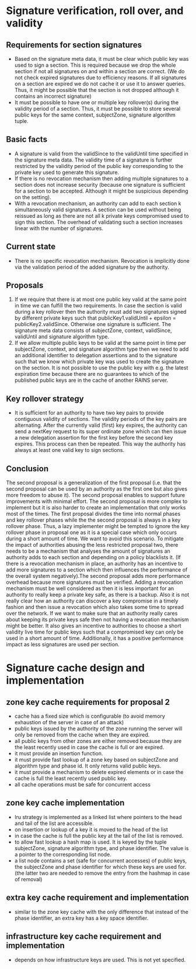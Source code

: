 # Signature verification, roll over, and validity

## Requirements for section signatures
- Based on the signature meta data, it must be clear which public key was used to sign a section.
  This is required because we drop the whole section if not all signatures on and within a section
  are correct. (We do not check expired signatures due to efficiency reasons. If all signatures on a
  section are expired we do not cache it or use it to answer queries. Thus, it might be possible
  that the section is not dropped although it contains an incorrect signature)
- It must be possible to have one or multiple key rollover(s) during the validity period of a
  section. Thus, it must be possible to store several public keys for the same context, subjectZone,
  signature algorithm tuple.

## Basic facts
- A signature is valid from the validSince to the validUntil time specified in the signature meta 
  data. The validity time of a signature is further restricted by the validity period of the public 
  key corresponding to the private key used to generate this signature. 
- If there is no revocation mechanism then adding multiple signatures to a section does not increase
  security (because one signature is sufficient for a section to be accepted. Although it might be
  suspicious depending on the setting).
- With a revocation mechanism, an authority can add to each section k simultaneously valid 
  signatures. A section can be used without being reissued as long as there are not all k private 
  keys compromised used to sign this section. The overhead of validating such a section increases 
  linear with the number of signatures.

## Current state
- There is no specific revocation mechanism. Revocation is implicitly done via the validation period
  of the added signature by the authority.

## Proposals
1. If we require that there is at most one public key valid at the same point in time we can fulfill
   the two requirements. In case the section is valid during a key rollover then the authority must
   add two signatures signed by different private keys such that publicKey1.validUntil + epsilon =
   publicKey2.validSince. Otherwise one signature is sufficient. The signature meta data consists of
   subjectZone, context, validSince, validUntil and signature algorithm type.
2. If we allow multiple public keys to be valid at the same point in time per subjectZone, context,
   and signature algorithm type then we need to add an additional identifier to delegation
   assertions and to the signature such that we know which private key was used to create the
   signature on the section. It is not possible to use the public key with e.g. the latest
   expiration time because there are no guarantees to which of the published public keys are in the
   cache of another RAINS server.

## Key rollover strategy
- It is sufficient for an authority to have two key pairs to provide contiguous validity of
  sections. The validity periods of the key pairs are alternating. After the currently valid (first)
  key expires, the authority can send a nextKey request to its super ordinate zone which can then
  issue a new delegation assertion for the first key before the second key expires. This process can
  then be repeated. This way the authority has always at least one valid key to sign sections.
  

## Conclusion
The second proposal is a generalization of the first proposal (i.e. that the second proposal can be
used by an authority as the first one but also gives more freedom to abuse it). The second proposal
enables to support future improvements with minimal effort. The second proposal is more complex to
implement but it is also harder to create an implementation that only works most of the times. The
first proposal divides the time into normal phases and key rollover phases while the the second
proposal is always in a key rollover phase. Thus, a lazy implementer might be tempted to ignore the
key rollover phase in proposal one as it is a special case which only occurs during a short amount
of time. We want to avoid this scenario. To mitigate the impact of authorities abusing the less
restricted proposal two, there needs to be a mechanism that analyses the amount of signatures an
authority adds to each section and depending on a policy blacklists it. (If there is a revocation
mechanism in place, an authority has an incentive to add more signatures to a section which then
influences the performance of the overall system negatively).The second proposal adds more
performance overhead because more signatures must be verified. Adding a revocation mechanism must be
well considered as then it is less important for an authority to really keep a private key safe, as
there is a backup. Also it is not really clear how an authority can discover a key compromise in a
timely fashion and then issue a revocation which also takes some time to spread over the network. If
we want to make sure that an authority really cares about keeping its private keys safe then not
having a revocation mechanism might be better. It also gives an incentive to authorities to choose a
short validity live time for public keys such that a compromised key can only be used in a short
amount of time. Additionally, it has a positive performance impact as less signatures are used per
section.

# Signature cache design and implementation

## zone key cache requirements for proposal 2
- cache has a fixed size which is configurable (to avoid memory exhaustion of the server in case of
  an attack)
- public keys issued by the authority of the zone running the server will only be removed from the
  cache when they are expired.
- all public keys from other zones are either removed because they are the least recently used in
  case the cache is full or are expired. 
- it must provide an insertion function.
- it must provide fast lookup of a zone key based on subjectZone and algorithm type and phase id. It
  only returns valid public keys.
- it must provide a mechanism to delete expired elements or in case the cache is full the least
  recently used public key.
- all cache operations must be safe for concurrent access


## zone key cache implementation
- lru strategy is implemented as a linked list where pointers to the head and tail of the list are
  accessible.
- on insertion or lookup of a key it is moved to the head of the list
- in case the cache is full the public key at the tail of the list is removed.
- to allow fast lookup a hash map is used. It is keyed by the tuple subjectZone, signature algorithm
  type, and phase identifier. The value is a pointer to the corresponding list node.
- a list node contains a set (safe for concurrent accesses) of public keys, the subjectZone and
  phase identifier for which these keys are used for. (the latter two are needed to remove the entry
  from the hashmap in case of removal) 

## extra key cache requirement and implementation
- similar to the zone key cache with the only difference that instead of the phase identifier, an
  extra key has a key space identifier.

## infrastructure key cache requirement and implementation
- depends on how infrastructure keys are used. This is not yet specified. 
